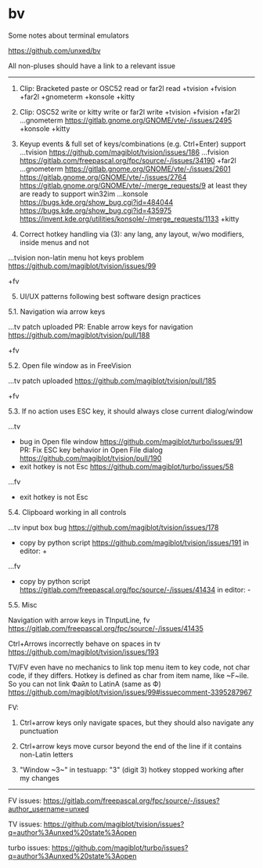 
# bv
Some notes about terminal emulators

https://github.com/unxed/bv

All non-pluses should have a link to a relevant issue

---

1. Clip: Bracketed paste or OSC52 read or far2l read
+tvision
+fvision
+far2l
+gnometerm
+konsole
+kitty

2. Clip: OSC52 write or kitty write or far2l write
+tvision
+fvision
+far2l
...gnometerm
https://gitlab.gnome.org/GNOME/vte/-/issues/2495
+konsole
+kitty

3. Keyup events & full set of keys/combinations (e.g. Ctrl+Enter) support
...tvision
https://github.com/magiblot/tvision/issues/186
...fvision
https://gitlab.com/freepascal.org/fpc/source/-/issues/34190
+far2l
...gnometerm
https://gitlab.gnome.org/GNOME/vte/-/issues/2601
https://gitlab.gnome.org/GNOME/vte/-/issues/2764
https://gitlab.gnome.org/GNOME/vte/-/merge_requests/9
at least they are ready to support win32im
...konsole
https://bugs.kde.org/show_bug.cgi?id=484044
https://bugs.kde.org/show_bug.cgi?id=435975
https://invent.kde.org/utilities/konsole/-/merge_requests/1133
+kitty

4. Correct hotkey handling via (3): any lang, any layout, w/wo modifiers, inside menus and not

...tvision
non-latin menu hot keys problem
https://github.com/magiblot/tvision/issues/99

+fv

5. UI/UX patterns following best software design practices

5.1. Navigation wia arrow keys

...tv patch uploaded
PR: Enable arrow keys for navigation
https://github.com/magiblot/tvision/pull/188

+fv

5.2. Open file window as in FreeVision

...tv patch uploaded
https://github.com/magiblot/tvision/pull/185

+fv

5.3. If no action uses ESC key, it should always close current dialog/window

...tv
- bug in Open file window
https://github.com/magiblot/turbo/issues/91
PR: Fix ESC key behavior in Open File dialog
https://github.com/magiblot/tvision/pull/190
- exit hotkey is not Esc
https://github.com/magiblot/turbo/issues/58

...fv
- exit hotkey is not Esc

5.4. Clipboard working in all controls

...tv
input box bug
https://github.com/magiblot/tvision/issues/178
- copy by python script
https://github.com/magiblot/tvision/issues/191
in editor: +

...fv
- copy by python script
https://gitlab.com/freepascal.org/fpc/source/-/issues/41434
in editor: -

5.5. Misc

Navigation with arrow keys in TInputLine, fv
https://gitlab.com/freepascal.org/fpc/source/-/issues/41435

Ctrl+Arrows incorrectly behave on spaces in tv
https://github.com/magiblot/tvision/issues/193

TV/FV even have no mechanics to link top menu item to key code, not char code, if they differs.
Hotkey is defined as char from item name, like ~F~ile. So you can not link Файл to LatinA (same as Ф)
https://github.com/magiblot/tvision/issues/99#issuecomment-3395287967


FV:

1) Ctrl+arrow keys only navigate spaces, but they should also navigate any punctuation

2) Ctrl+arrow keys move cursor beyond the end of the line if it contains non-Latin letters

3) "Window ~3~" in testuapp: "3" (digit 3) hotkey stopped working after my changes

---

FV issues:
https://gitlab.com/freepascal.org/fpc/source/-/issues?author_username=unxed

TV issues:
https://github.com/magiblot/tvision/issues?q=author%3Aunxed%20state%3Aopen

turbo issues:
https://github.com/magiblot/turbo/issues?q=author%3Aunxed%20state%3Aopen

